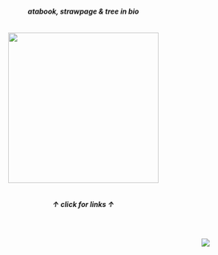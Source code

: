 
<h5 align="center">
  atabook, strawpage & tree in bio
  <br><br><br>
<a href="https://rentry.co/sit"><img src="https://files.catbox.moe/kac4mw.gif"width="300" height="auto"></img></a><br><br><br>
  ↑ click for links ↑
</h5>
<br>
<h4 align="right">
  <img src="https://komarev.com/ghpvc/?username=tojifg&color=a5d2db&style=for-the-badge&label=KISS+COUNT:&base=1000000000">
</h4>
